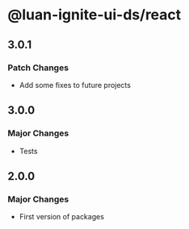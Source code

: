 # @luan-ignite-ui-ds/react

## 3.0.1

### Patch Changes

- Add some fixes to future projects

## 3.0.0

### Major Changes

- Tests

## 2.0.0

### Major Changes

- First version of packages
